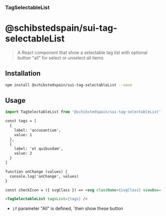 ### TagSelectableList


# @schibstedspain/sui-tag-selectableList
> A React component that show a selectable tag list with optional button "all" for select or unselect all items

## Installation

```sh
npm install @schibstedspain/sui-tag-selectableList --save
```


## Usage

```javascript
import TagSelectableList from '@schibstedspain/sui-tag-selectableList'
```

```html
const tags = [
  {
    label: 'accusantium',
    value: 1
  },
  {
    label: 'et quibusdam',
    value: 2
  }
]

function onChange (values) {
  console.log('onChange', values)
}

const checkIcon = ({ svgClass }) => <svg className={svgClass} viewBox='0 0 64 64'><path d='M21.92,54.91,2.51,33.34a2,2,0,0,1,3-2.68L22.08,49.09,58.59,12.59a2,2,0,0,1,2.83,2.83Z' /></svg>

<TagSelectableList tagsList={tags} />
```

* `if` parameter "All" is defined, `then show these button
  
